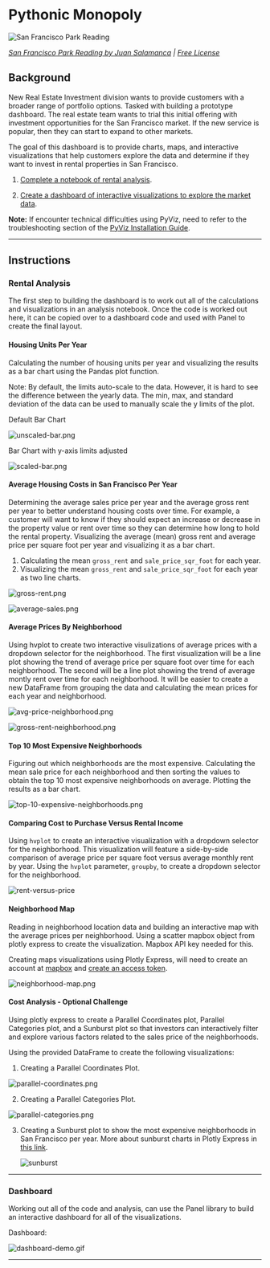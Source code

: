 # Pythonic Monopoly

![San Francisco Park Reading](Images/san-francisco-park-reading.jpg)

*[San Francisco Park Reading by Juan Salamanca](https://www.pexels.com/photo/park-san-francisco-reading-61109/) | [Free License](https://www.pexels.com/photo-license/)*

## Background

New Real Estate Investment division wants to provide customers with a broader range of portfolio options. Tasked with building a prototype dashboard. The real estate team wants to trial this initial offering with investment opportunities for the San Francisco market. If the new service is popular, then they can start to expand to other markets.

The goal of this dashboard is to provide charts, maps, and interactive visualizations that help customers explore the data and determine if they want to invest in rental properties in San Francisco.


1. [Complete a notebook of rental analysis](#Rental-Analysis).

2. [Create a dashboard of interactive visualizations to explore the market data](#Dashboard).


**Note:** If encounter technical difficulties using PyViz, need to refer to the troubleshooting section of the [PyViz Installation Guide](PyVizInstallationGuide.md).

---


## Instructions

### Rental Analysis

The first step to building the dashboard is to work out all of the calculations and visualizations in an analysis notebook. Once the code is worked out here, it can be copied over to a dashboard code and used with Panel to create the final layout.

#### Housing Units Per Year

Calculating the number of housing units per year and visualizing the results as a bar chart using the Pandas plot function.

Note: By default, the limits auto-scale to the data. However, it is hard to see the difference between the yearly data. The min, max, and standard deviation of the data can be used to manually scale the y limits of the plot.

Default Bar Chart

  ![unscaled-bar.png](Images/unscaled-bar.png)

Bar Chart with y-axis limits adjusted

  ![scaled-bar.png](Images/scaled-bar.png)


#### Average Housing Costs in San Francisco Per Year

Determining the average sales price per year and the average gross rent per year to better understand housing costs over time. For example, a customer will want to know if they should expect an increase or decrease in the property value or rent over time so they can determine how long to hold the rental property. Visualizing the average (mean) gross rent and average price per square foot per year and visualizing it as a bar chart.

1. Calculating the mean `gross_rent` and `sale_price_sqr_foot` for each year.
2. Visualizing the mean `gross_rent` and `sale_price_sqr_foot` for each year as two line charts.

  ![gross-rent.png](Images/gross-rent.png)

  ![average-sales.png](Images/average-sales.png)

#### Average Prices By Neighborhood

Using hvplot to create two interactive visulizations of average prices with a dropdown selector for the neighborhood. The first visualization will be a line plot showing the trend of average price per square foot over time for each neighborhood. The second will be a line plot showing the trend of average montly rent over time for each neighborhood. It will be easier to create a new DataFrame from grouping the data and calculating the mean prices for each year and neighborhood.

  ![avg-price-neighborhood.png](Images/avg-price-neighborhood.png)
  
  ![gross-rent-neighborhood.png](Images/gross-rent-neighborhood.png)


#### Top 10 Most Expensive Neighborhoods

Figuring out which neighborhoods are the most expensive. Calculating the mean sale price for each neighborhood and then sorting the values to obtain the top 10 most expensive neighborhoods on average. Plotting the results as a bar chart.

  ![top-10-expensive-neighborhoods.png](Images/top-10-expensive-neighborhoods.png)


#### Comparing Cost to Purchase Versus Rental Income

Using `hvplot` to create an interactive visualization with a dropdown selector for the neighborhood. This visualization will feature a side-by-side comparison of average price per square foot versus average monthly rent by year. Using the `hvplot` parameter, `groupby`, to create a dropdown selector for the neighborhood.

![rent-versus-price](Images/rent-versus-price.png)

#### Neighborhood Map

Reading in neighborhood location data and building an interactive map with the average prices per neighborhood. Using a scatter mapbox object from plotly express to create the visualization. Mapbox API key needed for this.

Creating maps visualizations using Plotly Express, will need to create an account at [mapbox](https://www.mapbox.com/) and [create an access token](https://docs.mapbox.com/help/how-mapbox-works/access-tokens/#creating-and-managing-access-tokens).

  ![neighborhood-map.png](Images/neighborhood-map.png)

####  Cost Analysis - Optional Challenge

Using plotly express to create a Parallel Coordinates plot, Parallel Categories plot, and a Sunburst plot so that investors can interactively filter and explore various factors related to the sales price of the neighborhoods.

Using the provided DataFrame to create the following visualizations:

1. Creating a Parallel Coordinates Plot.

  ![parallel-coordinates.png](Images/parallel-coordinates.png)

2. Creating a Parallel Categories Plot.

  ![parallel-categories.png](Images/parallel-categories.png)

3. Creating a Sunburst plot to show the most expensive neighborhoods in San Francisco per year. More about sunburst charts in Plotly Express in [this link](https://plotly.com/python/sunburst-charts/).

    ![sunburst](Images/sunburst.png)
 
---

### Dashboard

Working out all of the code and analysis, can use the Panel library to build an interactive dashboard for all of the visualizations.

Dashboard:

  ![dashboard-demo.gif](Images/dashboard-demo.gif)

---

